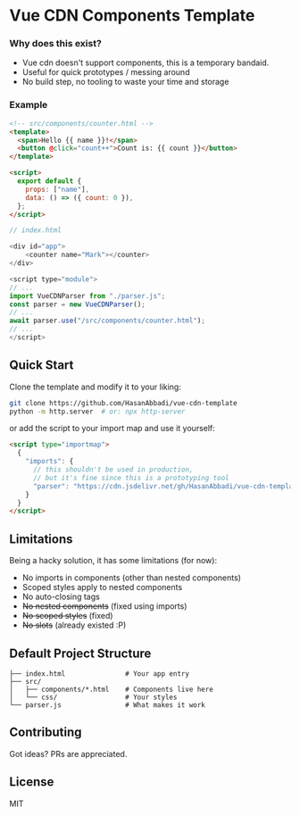 # Vue CDN Components Template

### Why does this exist?

- Vue cdn doesn't support components, this is a temporary bandaid.
- Useful for quick prototypes / messing around
- No build step, no tooling to waste your time and storage

### Example

```html
<!-- src/components/counter.html -->
<template>
  <span>Hello {{ name }}!</span>
  <button @click="count++">Count is: {{ count }}</button>
</template>

<script>
  export default {
    props: ["name"],
    data: () => ({ count: 0 }),
  };
</script>
```

```js
// index.html

<div id="app">
    <counter name="Mark"></counter>
</div>

<script type="module">
// ...
import VueCDNParser from "./parser.js";
const parser = new VueCDNParser();
// ...
await parser.use("/src/components/counter.html");
// ...
</script>
```

## Quick Start

Clone the template and modify it to your liking:

```bash
git clone https://github.com/HasanAbbadi/vue-cdn-template
python -m http.server  # or: npx http-server
```

or add the script to your import map and use it yourself:

```html
<script type="importmap">
  {
    "imports": {
      // this shouldn't be used in production,
      // but it's fine since this is a prototyping tool
      "parser": "https://cdn.jsdelivr.net/gh/HasanAbbadi/vue-cdn-template/parser.min.js"
    }
  }
</script>
```

## Limitations

Being a hacky solution, it has some limitations (for now):

- No imports in components (other than nested components)
- Scoped styles apply to nested components
- No auto-closing tags
- ~~No nested components~~ (fixed using imports)
- ~~No scoped styles~~ (fixed)
- ~~No slots~~ (already existed :P)

## Default Project Structure

```
├── index.html               # Your app entry
├── src/
│   ├── components/*.html    # Components live here
│   └── css/                 # Your styles
└── parser.js                # What makes it work
```

## Contributing

Got ideas? PRs are appreciated.

## License

MIT
